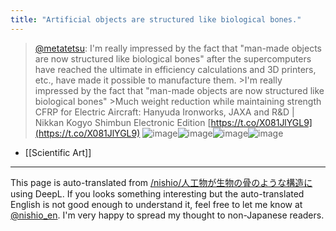```yaml
---
title: "Artificial objects are structured like biological bones."
---
```


> [@metatetsu](https://twitter.com/metatetsu/status/1169072059273531393?s=21): I'm really impressed by the fact that "man-made objects are now structured like biological bones" after the supercomputers have reached the ultimate in efficiency calculations and 3D printers, etc., have made it possible to manufacture them. >I'm really impressed by the fact that "man-made objects are now structured like biological bones" >Much weight reduction while maintaining strength
> CFRP for Electric Aircraft: Hanyuda Ironworks, JAXA and R&D | Nikkan Kogyo Shimbun Electronic Edition [https://t.co/X081JlYGL9](https://t.co/X081JlYGL9)
> ![image](https://pbs.twimg.com/media/EDlg1p1UwAAu-cm.jpg)![image](https://pbs.twimg.com/media/EDlg1p0UEAEGw7t.jpg)![image](https://pbs.twimg.com/media/EDlg1p3UwAEGj22.png)![image](https://pbs.twimg.com/media/EDlg1p7UYAAxStn.png)
- [[Scientific Art]]


---
This page is auto-translated from [/nishio/人工物が生物の骨のような構造に](https://scrapbox.io/nishio/人工物が生物の骨のような構造に) using DeepL. If you looks something interesting but the auto-translated English is not good enough to understand it, feel free to let me know at [@nishio_en](https://twitter.com/nishio_en). I'm very happy to spread my thought to non-Japanese readers.